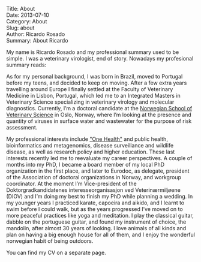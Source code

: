 Title: About  
Date: 2013-07-10  
Category: About  
Slug: about  
Author: Ricardo Rosado  
Summary: About Ricardo  

My name is Ricardo Rosado and my professional summary used to be simple. I was a
veterinary virologist, end of story. Nowadays my profesional summary reads:


As for my personal background, I was born in Brazil, moved to Portugal before my
teens, and decided to keep on moving. After a few extra years travelling around
Europe I finally settled at the Faculty of Veterinary Medicine in Lisbon,
Portugal, which led me to an Integrated Masters in Veterinary Science
specializing in veterinary virology and molecular diagnostics. Currently, I’m a
doctoral candidate at the
[Norwegian School of Veterinary Science](http://www.nvh.no) in Oslo, Norway,
where I’m looking at the presence and quantity of viruses in surface water and
wastewater for the purpose of risk assessment.

My professional interests include
["One Health"](http://www.onehealthinitiative.com/) and public health,
bioinformatics and metagenomics, disease surveillance and wildlife disease, as
well as research policy and higher education. These last interests recently led
me to reevaluate my career perspectives. A couple of months into my PhD, I
became a board member of my local PhD organization in the first place, and later
to Eurodoc, as delegate, president of the Association of doctoral organizations
in Norway, and workgroup coordinator. At the moment I’m Vice-president of the
Doktorgradkandidatenes interesseorganisasjon ved Veterinærmiljøene (DIOV) and
I’m doing my best to finish my PhD while planning a wedding.  In my younger
years I practiced karate, capoeira and aikido, and I learnt to swim before I
could walk, but as the years progressed I’ve moved on to more peaceful practices
like yoga and meditation. I play the classical guitar, dabble on the portuguese
guitar, and found my instrument of choice, the mandolin, after almost 30 years
of looking. I love animals of all kinds and plan on having a big enough house
for all of them, and I enjoy the wonderful norwegian habit of being outdoors.

You can find my CV on a separate page.
